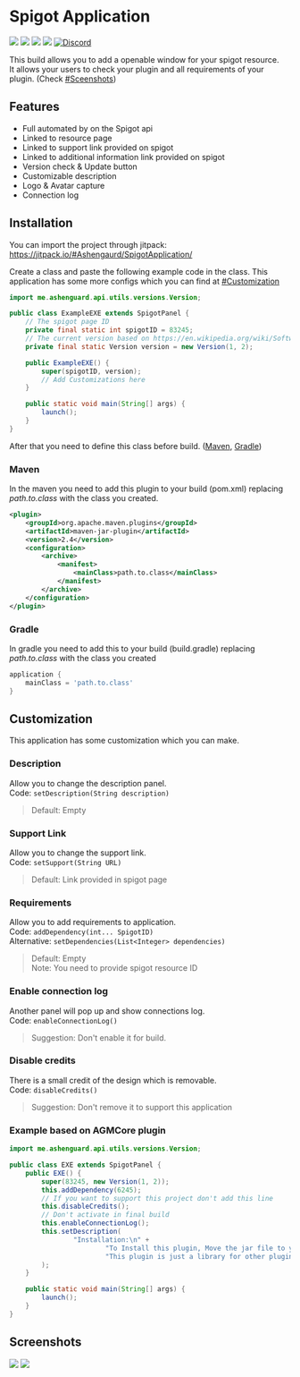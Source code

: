 # Spigot Application
![](https://img.shields.io/badge/dynamic/json?color=green&label=build&query=status&url=https%3A%2F%2Fjitpack.io%2Fapi%2Fbuilds%2Fcom.github.Ashengaurd%2FSpigotApplication%2FlatestOk)
![](https://img.shields.io/github/license/Ashengaurd/SpigotApplication)
![](https://img.shields.io/github/v/release/Ashengaurd/SpigotApplication)
![](https://img.shields.io/github/downloads/Ashengaurd/SpigotApplication/total)
[![Discord](https://img.shields.io/discord/690930221930643467?label=discord)](https://discord.gg/6exsySK)

This build allows you to add a openable window for your spigot resource.  
It allows your users to check your plugin and all requirements of your plugin. (Check [#Sceenshots](#Screenshots))

## Features
* Full automated by on the Spigot api
* Linked to resource page
* Linked to support link provided on spigot
* Linked to additional information link provided on spigot
* Version check & Update button
* Customizable description
* Logo & Avatar capture
* Connection log

## Installation
You can import the project through jitpack:  
https://jitpack.io/#Ashengaurd/SpigotApplication/

Create a class and paste the following example code in the class.
This application has some more configs which you can find at [#Customization](#Customization)
```java
import me.ashenguard.api.utils.versions.Version;

public class ExampleEXE extends SpigotPanel {
    // The spigot page ID
    private final static int spigotID = 83245;
    // The current version based on https://en.wikipedia.org/wiki/Software_versioning
    private final static Version version = new Version(1, 2);

    public ExampleEXE() {
        super(spigotID, version);
        // Add Customizations here
    }

    public static void main(String[] args) {
        launch();
    }
}
```

After that you need to define this class before build. ([Maven](#Maven), [Gradle](#Gradle))

### Maven
In the maven you need to add this plugin to your build (pom.xml) replacing *path.to.class* with the class you created.
```xml
<plugin>
    <groupId>org.apache.maven.plugins</groupId>
    <artifactId>maven-jar-plugin</artifactId>
    <version>2.4</version>
    <configuration>
        <archive>
            <manifest>
                <mainClass>path.to.class</mainClass>
            </manifest>
        </archive>
    </configuration>
</plugin>
```

### Gradle
In gradle you need to add this to your build (build.gradle) replacing *path.to.class* with the class you created
```groovy
application {
    mainClass = 'path.to.class'
}
```

## Customization
This application has some customization which you can make.
### Description
Allow you to change the description panel.  
Code: `setDescription(String description)`
> Default: Empty
### Support Link
Allow you to change the support link.  
Code: `setSupport(String URL)`
> Default: Link provided in spigot page
### Requirements
Allow you to add requirements to application.  
Code: `addDependency(int... SpigotID)`  
Alternative: `setDependencies(List<Integer> dependencies)`
> Default: Empty  
> Note: You need to provide spigot resource ID
### Enable connection log
Another panel will pop up and show connections log.  
Code: `enableConnectionLog()`
> Suggestion: Don't enable it for build.
### Disable credits
There is a small credit of the design which is removable.  
Code: `disableCredits()`
> Suggestion: Don't remove it to support this application

### Example based on AGMCore plugin
```java
import me.ashenguard.api.utils.versions.Version;

public class EXE extends SpigotPanel {
    public EXE() {
        super(83245, new Version(1, 2));
        this.addDependency(6245);
        // If you want to support this project don't add this line
        this.disableCredits(); 
        // Don't activate in final build
        this.enableConnectionLog();
        this.setDescription(
                "Installation:\n" +
                        "To Install this plugin, Move the jar file to your plugins folder.\n\n" +
                        "This plugin is just a library for other plugins and there is no commands and events management"
        );
    }

    public static void main(String[] args) {
        launch();
    }
}
```

## Screenshots
![](https://i.ibb.co/Kz2cbwt/MAin.jpg)
![](https://i.ibb.co/xztgPRb/Requirement.jpg)
